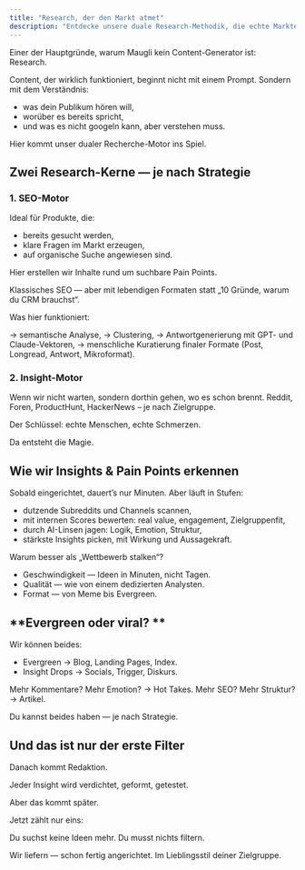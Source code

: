```yaml
---
title: "Research, der den Markt atmet"
description: "Entdecke unsere duale Research-Methodik, die echte Markteinblicke und Schmerzpunkte durch SEO- und Insight-Engines aufdeckt und Content liefert, der bei deiner Zielgruppe wirklich ankommt."
---
```

Einer der Hauptgründe, warum Maugli kein Content-Generator ist: Research.

Content, der wirklich funktioniert, beginnt nicht mit einem Prompt. Sondern mit dem Verständnis:

- was dein Publikum hören will,
- worüber es bereits spricht,
- und was es nicht googeln kann, aber verstehen muss.

Hier kommt unser dualer Recherche-Motor ins Spiel.

## **Zwei Research-Kerne — je nach Strategie**

### **1. SEO-Motor**

Ideal für Produkte, die:

- bereits gesucht werden,
- klare Fragen im Markt erzeugen,
- auf organische Suche angewiesen sind.

Hier erstellen wir Inhalte rund um suchbare Pain Points.

Klassisches SEO — aber mit lebendigen Formaten statt „10 Gründe, warum du CRM brauchst“.

Was hier funktioniert:

→ semantische Analyse,
→ Clustering,
→ Antwortgenerierung mit GPT- und Claude-Vektoren,
→ menschliche Kuratierung finaler Formate (Post, Longread, Antwort, Mikroformat).

### **2. Insight-Motor**

Wenn wir nicht warten, sondern dorthin gehen, wo es schon brennt. Reddit, Foren, ProductHunt, HackerNews – je nach Zielgruppe.

Der Schlüssel: echte Menschen, echte Schmerzen.

Da entsteht die Magie.

## **Wie wir Insights & Pain Points erkennen**

Sobald eingerichtet, dauert’s nur Minuten. Aber läuft in Stufen:

- dutzende Subreddits und Channels scannen,
- mit internen Scores bewerten: real value, engagement, Zielgruppenfit,
- durch AI-Linsen jagen: Logik, Emotion, Struktur,
- stärkste Insights picken, mit Wirkung und Aussagekraft.

Warum besser als „Wettbewerb stalken“?

- Geschwindigkeit — Ideen in Minuten, nicht Tagen.
- Qualität — wie von einem dedizierten Analysten.
- Format — von Meme bis Evergreen.

## **Evergreen oder viral? **

Wir können beides:

- Evergreen → Blog, Landing Pages, Index.
- Insight Drops → Socials, Trigger, Diskurs.

Mehr Kommentare? Mehr Emotion? → Hot Takes.
Mehr SEO? Mehr Struktur? → Artikel.

Du kannst beides haben — je nach Strategie.

## **Und das ist nur der erste Filter**

Danach kommt Redaktion.

Jeder Insight wird verdichtet, geformt, getestet.

Aber das kommt später.

Jetzt zählt nur eins:

Du suchst keine Ideen mehr.
Du musst nichts filtern.

Wir liefern — schon fertig angerichtet. Im Lieblingsstil deiner Zielgruppe.